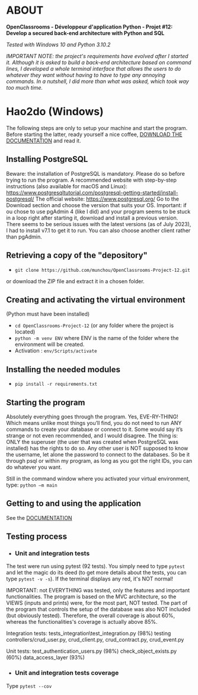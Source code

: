 # ABOUT

**OpenClassrooms - Développeur d'application Python - Projet #12: Develop a secured back-end architecture with Python and SQL**

_Tested with Windows 10 and Python 3.10.2_

_IMPORTANT NOTE: the project's requirements have evolved after I started it. Although it is asked to build a back-end architecture based on command lines, I developed a whole terminal interface that allows the users to do whatever they want without having to have to type any annoying commands.
In a nutshell, I did more than what was asked, which took way too much time._

# Hao2do (Windows)

The following steps are only to setup your machine and start the program.
Before starting the latter, ready yourself a nice coffee, [DOWNLOAD THE DOCUMENTATION](documentation/P12%20-%20Documentation.pdf) and read it.


## Installing PostgreSQL
Beware: the installation of PostgreSQL is mandatory. Please do so before trying to run the program.
A recommended website with step-by-step instructions (also available for macOS and Linux):
https://www.postgresqltutorial.com/postgresql-getting-started/install-postgresql/
The official website: https://www.postgresql.org/
Go to the Download section and choose the version that suits your OS.
Important: if ou chose to use pgAdmin 4 (like I did) and your program seems to be stuck in a loop right after starting it, download and install a previous version. There seems to be serious issues with the latest versions (as of July 2023), I had to install v7.1 to get it to run.
You can also choose another client rather than pgAdmin.

## Retrieving a copy of the "depository"

- `git clone https://github.com/munchou/OpenClassrooms-Project-12.git`

or download the ZIP file and extract it in a chosen folder.


## Creating and activating the virtual environment
(Python must have been installed)
- `cd OpenClassrooms-Project-12` (or any folder where the project is located)
- `python -m venv ENV` where ENV is the name of the folder where the environment will be created.
- Activation : `env/Scripts/activate`
    

## Installing the needed modules

- `pip install -r requirements.txt`


## Starting the program
Absolutely everything goes through the program. Yes, EVE-RY-THING! Which means unlike most things you’ll find, you do not need to run ANY commands to create your database or connect to it. Some would say it’s strange or not even recommended, and I would disagree. The thing is: ONLY the superuser (the user that was created when PostgreSQL was installed) has the rights to do so. Any other user is NOT supposed to know the username, let alone the password to connect to the databases. So be it through psql or within my program, as long as you got the right IDs, you can do whatever you want.

Still in the command window where you activated your virtual environment, type:
`python –m main`


## Getting to and using the application
See the [DOCUMENTATION](documentation/P12%20-%20Documentation.pdf)


## Testing process
- ### Unit and integration tests
The test were run using pytest (92 tests).
You simply need to type `pytest` and let the magic do its deed (to get more details about the tests, you can type `pytest -v -s`).
If the terminal displays any red, it's NOT normal!

IMPORTANT: not EVERYTHING was tested, only the features and important functionalities. The program is based on the MVC architecture, so the VIEWS (inputs and prints) were, for the most part, NOT tested.
The part of the program that controls the setup of the database was also NOT included (but obviously tested).
Therefore, the overall coverage is about 60%, whereas the functionalities's coverage is actually above 85%.

Integration tests:
tests_integration\test_integration.py (98%) testing controllers/crud_user.py, crud_client.py, crud_contract.py, crud_event.py

Unit tests:
test_authentication_users.py (98%)
check_object_exists.py (60%)
data_access_layer (93%)



- ### Unit and integration tests coverage
Type `pytest --cov`